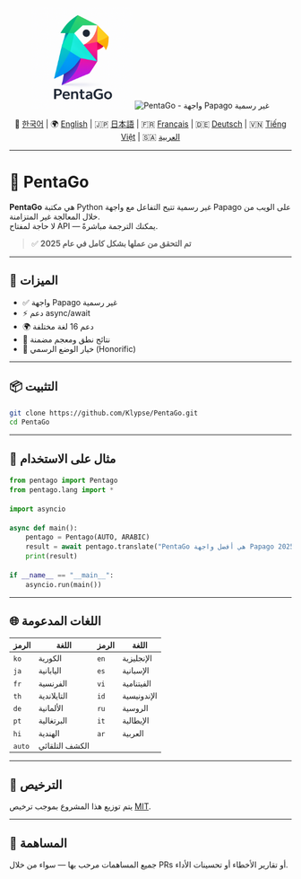 <div align="center">

<img src="https://raw.githubusercontent.com/Klypse/PentaGo/main/assets/pentago-logo.png" width="180" alt="شعار PentaGo" />

<img src="https://readme-typing-svg.demolab.com?font=Orbitron&size=30&duration=3000&pause=1000&color=00FFFF&center=true&vCenter=true&width=800&lines=PentaGo+-+%D9%88%D8%A7%D8%AC%D9%87%D8%A9+%D8%A8%D8%B1%D9%85%D8%AC%D8%A9+%D8%AA%D8%B7%D8%A8%D9%8A%D9%82%D8%A7%D8%AA+Papago+%D8%BA%D9%8A%D8%B1+%D8%B1%D8%B3%D9%85%D9%8A%D8%A9+%D8%A8%D8%A7%D8%B3%D8%AA%D8%AE%D8%AF%D8%A7%D9%85+Async" alt="PentaGo - واجهة Papago غير رسمية" />

📘 [한국어](./README.md) | 🌍 [English](./README_en.md) | 🇯🇵 [日本語](./README_ja.md) | 🇫🇷 [Français](./README_fr.md) | 🇩🇪 [Deutsch](./README_de.md) | 🇻🇳 [Tiếng Việt](./README_vi.md) | 🇸🇦 [العربية](./README_ar.md)

</div>

---

# 🧠 PentaGo

**PentaGo** هي مكتبة Python غير رسمية تتيح التفاعل مع واجهة Papago على الويب من خلال المعالجة غير المتزامنة.  
لا حاجة لمفتاح API — يمكنك الترجمة مباشرةً.

> ✅ **تم التحقق من عملها بشكل كامل في عام 2025**

---

## 🚀 الميزات

- ✅ واجهة Papago غير رسمية
- ⚡ دعم async/await
- 🌍 دعم 16 لغة مختلفة
- 💬 نتائج نطق ومعجم مضمنة
- 🙇 خيار الوضع الرسمي (Honorific)

---

## 📦 التثبيت

```bash
git clone https://github.com/Klypse/PentaGo.git
cd PentaGo
```

---

## 🧪 مثال على الاستخدام

```python
from pentago import Pentago
from pentago.lang import *

import asyncio

async def main():
    pentago = Pentago(AUTO, ARABIC)
    result = await pentago.translate("PentaGo هي أفضل واجهة Papago غير رسمية في 2025.", honorific=True)
    print(result)

if __name__ == "__main__":
    asyncio.run(main())
```

---

## 🌐 اللغات المدعومة

| الرمز | اللغة         | الرمز | اللغة         |
|-------|----------------|-------|----------------|
| `ko`  | الكورية         | `en`  | الإنجليزية     |
| `ja`  | اليابانية       | `es`  | الإسبانية      |
| `fr`  | الفرنسية        | `vi`  | الفيتنامية     |
| `th`  | التايلاندية     | `id`  | الإندونيسية    |
| `de`  | الألمانية       | `ru`  | الروسية        |
| `pt`  | البرتغالية      | `it`  | الإيطالية      |
| `hi`  | الهندية         | `ar`  | العربية         |
| `auto` | الكشف التلقائي |       |                |

---

## 📄 الترخيص

يتم توزيع هذا المشروع بموجب ترخيص [MIT](LICENSE).

---

## 🤝 المساهمة

جميع المساهمات مرحب بها — سواء من خلال PRs أو تقارير الأخطاء أو تحسينات الأداء.
